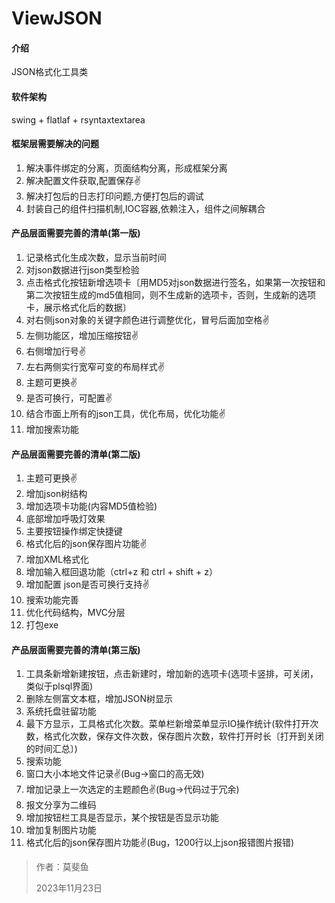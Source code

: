# ViewJSON
#### 介绍
JSON格式化工具类

#### 软件架构
swing + flatlaf + rsyntaxtextarea

#### 框架层需要解决的问题
1. 解决事件绑定的分离，页面结构分离，形成框架分离
2. 解决配置文件获取,配置保存✌️
3. 解决打包后的日志打印问题,方便打包后的调试
4. 封装自己的组件扫描机制,IOC容器,依赖注入，组件之间解耦合
   
#### 产品层面需要完善的清单(第一版)
1. 记录格式化生成次数，显示当前时间
2. 对json数据进行json类型检验
3. 点击格式化按钮新增选项卡〔用MD5对json数据进行签名，如果第一次按钮和第二次按钮生成的md5值相同，则不生成新的选项卡，否则，生成新的选项卡，展示格式化后的数据〕
4. 对右侧json对象的关键字颜色进行调整优化，冒号后面加空格✌️
5. 左侧功能区，增加压缩按钮✌️
6. 右侧增加行号✌️
7. 左右两侧实行宽窄可变的布局样式✌️
8. 主题可更换✌️
9. 是否可换行，可配置✌️
10. 结合市面上所有的json工具，优化布局，优化功能✌️
11. 增加搜索功能

#### 产品层面需要完善的清单(第二版)
1. 主题可更换✌️
2. 增加json树结构
3. 增加选项卡功能(内容MD5值检验)
4. 底部增加呼吸灯效果
5. 主要按钮操作绑定快捷键
6. 格式化后的json保存图片功能✌️
7. 增加XML格式化
8. 增加输入框回退功能（ctrl+z 和 ctrl + shift + z）
9. 增加配置 json是否可换行支持✌️
10. 搜索功能完善
11. 优化代码结构，MVC分层
12. 打包exe

#### 产品层面需要完善的清单(第三版)
1. 工具条新增新建按钮，点击新建时，增加新的选项卡(选项卡竖排，可关闭，类似于plsql界面)
2. 删除左侧富文本框，增加JSON树显示
3. 系统托盘驻留功能
4. 最下方显示，工具格式化次数。菜单栏新增菜单显示IO操作统计(软件打开次数，格式化次数，保存文件次数，保存图片次数，软件打开时长〔打开到关闭的时间汇总〕)
5. 搜索功能
6. 窗口大小本地文件记录✌️(Bug->窗口的高无效)
7. 增加记录上一次选定的主题颜色✌️(Bug->代码过于冗余)
8. 报文分享为二维码
9. 增加按钮栏工具是否显示，某个按钮是否显示功能
10. 增加复制图片功能
11. 格式化后的json保存图片功能✌️(Bug，1200行以上json报错图片报错)



>作者：莫斐鱼
> 
>2023年11月23日
